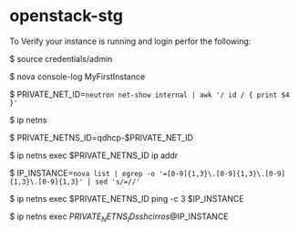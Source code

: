 openstack-stg
=================

To Verify your instance is running and login perfor the following:

$ source credentials/admin

$ nova console-log MyFirstInstance

$ PRIVATE_NET_ID=`neutron net-show internal | awk '/ id / { print $4 }'`

$ ip netns

$ PRIVATE_NETNS_ID=qdhcp-$PRIVATE_NET_ID

$ ip netns exec $PRIVATE_NETNS_ID ip addr

$ IP_INSTANCE=`nova list | egrep -o '=[0-9]{1,3}\.[0-9]{1,3}\.[0-9]{1,3}\.[0-9]{1,3}' | sed 's/=//'`

$ ip netns exec $PRIVATE_NETNS_ID ping -c 3 $IP_INSTANCE

$ ip netns exec $PRIVATE_NETNS_ID ssh cirros@$IP_INSTANCE

